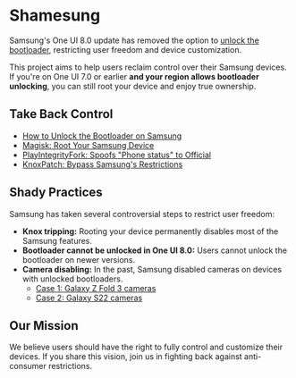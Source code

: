 # Shamesung

Samsung's One UI 8.0 update has removed the option to [unlock the bootloader](https://xdaforums.com/t/bootloader-unlocking-option-removed-from-one-ui-8-0.4751904), restricting user freedom and device customization.

This project aims to help users reclaim control over their Samsung devices. If you're on One UI 7.0 or earlier **and your region allows bootloader unlocking**, you can still root your device and enjoy true ownership.

## Take Back Control

- [How to Unlock the Bootloader on Samsung](https://github.com/melontini/bootloader-unlock-wall-of-shame/blob/main/misc/samsung-unlock.md)
- [Magisk: Root Your Samsung Device](https://topjohnwu.github.io/Magisk/install.html#samsung-devices)
- [PlayIntegrityFork: Spoofs "Phone status" to Official](https://github.com/osm0sis/PlayIntegrityFork)
- [KnoxPatch: Bypass Samsung's Restrictions](https://github.com/salvogiangri/KnoxPatch)

## Shady Practices

Samsung has taken several controversial steps to restrict user freedom:

- **Knox tripping:** Rooting your device permanently disables most of the Samsung features.
- **Bootloader cannot be unlocked in One UI 8.0:** Users cannot unlock the bootloader on newer versions.
- **Camera disabling:** In the past, Samsung disabled cameras on devices with unlocked bootloaders.  
  - [Case 1: Galaxy Z Fold 3 cameras](https://www.xda-developers.com/bootloader-unlocking-no-longer-kills-galaxy-z-fold-3-cameras)
  - [Case 2: Galaxy S22 cameras](https://www.xda-developers.com/samsung-galaxy-s22-bootloader-unlock-camera-working)

## Our Mission

We believe users should have the right to fully control and customize their devices. If you share this vision, join us in fighting back against anti-consumer restrictions.
